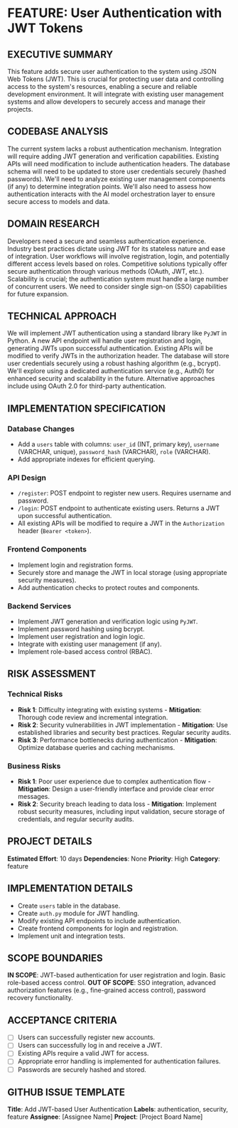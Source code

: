 # FEATURE: User Authentication with JWT Tokens

## EXECUTIVE SUMMARY
This feature adds secure user authentication to the system using JSON Web Tokens (JWT).  This is crucial for protecting user data and controlling access to the system's resources, enabling a secure and reliable development environment.  It will integrate with existing user management systems and allow developers to securely access and manage their projects.

## CODEBASE ANALYSIS
The current system lacks a robust authentication mechanism.  Integration will require adding JWT generation and verification capabilities.  Existing APIs will need modification to include authentication headers.  The database schema will need to be updated to store user credentials securely (hashed passwords).  We'll need to analyze existing user management components (if any) to determine integration points.  We'll also need to assess how authentication interacts with the AI model orchestration layer to ensure secure access to models and data.

## DOMAIN RESEARCH
Developers need a secure and seamless authentication experience.  Industry best practices dictate using JWT for its stateless nature and ease of integration.  User workflows will involve registration, login, and potentially different access levels based on roles.  Competitive solutions typically offer secure authentication through various methods (OAuth, JWT, etc.).  Scalability is crucial; the authentication system must handle a large number of concurrent users.  We need to consider single sign-on (SSO) capabilities for future expansion.

## TECHNICAL APPROACH
We will implement JWT authentication using a standard library like `PyJWT` in Python.  A new API endpoint will handle user registration and login, generating JWTs upon successful authentication.  Existing APIs will be modified to verify JWTs in the authorization header.  The database will store user credentials securely using a robust hashing algorithm (e.g., bcrypt).  We'll explore using a dedicated authentication service (e.g., Auth0) for enhanced security and scalability in the future.  Alternative approaches include using OAuth 2.0 for third-party authentication.

## IMPLEMENTATION SPECIFICATION
### Database Changes
- Add a `users` table with columns: `user_id` (INT, primary key), `username` (VARCHAR, unique), `password_hash` (VARCHAR), `role` (VARCHAR).
- Add appropriate indexes for efficient querying.

### API Design
- `/register`: POST endpoint to register new users.  Requires username and password.
- `/login`: POST endpoint to authenticate existing users.  Returns a JWT upon successful authentication.
- All existing APIs will be modified to require a JWT in the `Authorization` header (`Bearer <token>`).

### Frontend Components
- Implement login and registration forms.
- Securely store and manage the JWT in local storage (using appropriate security measures).
- Add authentication checks to protect routes and components.

### Backend Services
- Implement JWT generation and verification logic using `PyJWT`.
- Implement password hashing using bcrypt.
- Implement user registration and login logic.
- Integrate with existing user management (if any).
- Implement role-based access control (RBAC).


## RISK ASSESSMENT
### Technical Risks
- **Risk 1**: Difficulty integrating with existing systems - **Mitigation**: Thorough code review and incremental integration.
- **Risk 2**: Security vulnerabilities in JWT implementation - **Mitigation**: Use established libraries and security best practices.  Regular security audits.
- **Risk 3**: Performance bottlenecks during authentication - **Mitigation**: Optimize database queries and caching mechanisms.

### Business Risks
- **Risk 1**: Poor user experience due to complex authentication flow - **Mitigation**: Design a user-friendly interface and provide clear error messages.
- **Risk 2**: Security breach leading to data loss - **Mitigation**: Implement robust security measures, including input validation, secure storage of credentials, and regular security audits.


## PROJECT DETAILS
**Estimated Effort**: 10 days
**Dependencies**: None
**Priority**: High
**Category**: feature

## IMPLEMENTATION DETAILS
- Create `users` table in the database.
- Create `auth.py` module for JWT handling.
- Modify existing API endpoints to include authentication.
- Create frontend components for login and registration.
- Implement unit and integration tests.

## SCOPE BOUNDARIES
**IN SCOPE**: JWT-based authentication for user registration and login.  Basic role-based access control.
**OUT OF SCOPE**: SSO integration, advanced authorization features (e.g., fine-grained access control), password recovery functionality.

## ACCEPTANCE CRITERIA
- [ ] Users can successfully register new accounts.
- [ ] Users can successfully log in and receive a JWT.
- [ ] Existing APIs require a valid JWT for access.
- [ ]  Appropriate error handling is implemented for authentication failures.
- [ ]  Passwords are securely hashed and stored.

## GITHUB ISSUE TEMPLATE
**Title**: Add JWT-based User Authentication
**Labels**: authentication, security, feature
**Assignee**: [Assignee Name]
**Project**: [Project Board Name]

```
